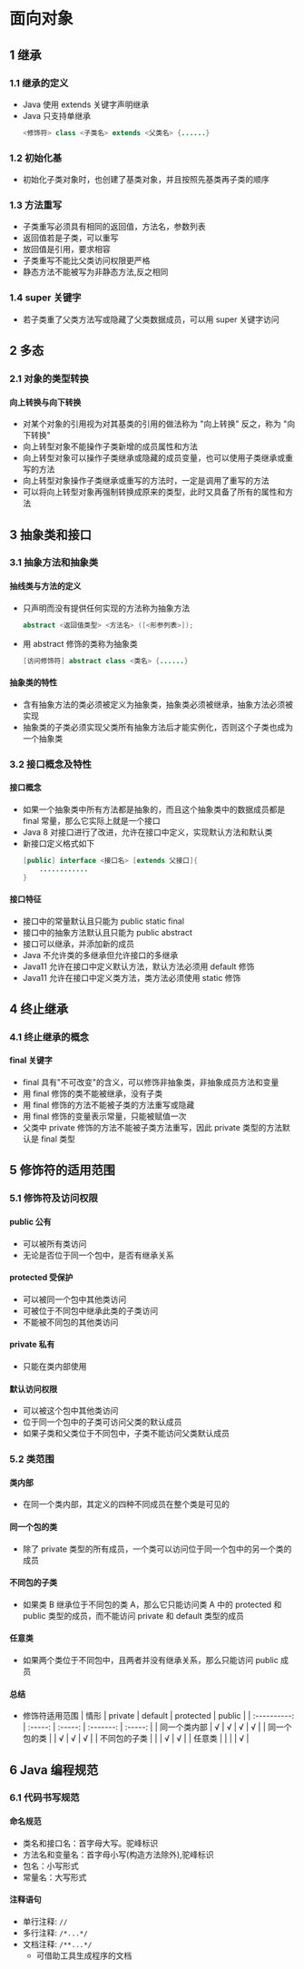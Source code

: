 <link rel = stylesheet href="style.css">

<h1> 面向对象 </h1>
<h2> 1 继承 </h2>
<h3> 1.1 继承的定义 </h3>

  - Java 使用 extends 关键字声明继承
  - Java 只支持单继承
    ```java
    <修饰符> class <子类名> extends <父类名> {......}
    ```

<h3> 1.2 初始化基  </h3>

  - 初始化子类对象时，也创建了基类对象，并且按照先基类再子类的顺序

<h3> 1.3 方法重写 </h3>

  - 子类重写必须具有相同的返回值，方法名，参数列表
  - 返回值若是子类，可以重写
  - 放回值是引用，要求相容
  - 子类重写不能比父类访问权限更严格
  - 静态方法不能被写为非静态方法,反之相同

<h3> 1.4 super 关键字 </h3>

  - 若子类重了父类方法写或隐藏了父类数据成员，可以用 super 关键字访问

<h2> 2 多态 </h2>
<h3> 2.1 对象的类型转换 </h3>
<h4> 向上转换与向下转换 </h4>

  - 对某个对象的引用视为对其基类的引用的做法称为 "向上转换" 反之，称为 "向下转换"
  - 向上转型对象不能操作子类新增的成员属性和方法
  - 向上转型对象可以操作子类继承或隐藏的成员变量，也可以使用子类继承或重写的方法
  - 向上转型对象操作子类继承或重写的方法时，一定是调用了重写的方法
  - 可以将向上转型对象再强制转换成原来的类型，此时又具备了所有的属性和方法

<h2> 3 抽象类和接口 </h2>
<h3> 3.1 抽象方法和抽象类 </h3>
<h4> 抽线类与方法的定义 </h4>

  - 只声明而没有提供任何实现的方法称为抽象方法
    ```java
    abstract <返回值类型> <方法名> ([<形参列表>]);
    ```
  - 用 abstract 修饰的类称为抽象类
    ```java
    [访问修饰符] abstract class <类名> {......}

<h4> 抽象类的特性 </h4>

  - 含有抽象方法的类必须被定义为抽象类，抽象类必须被继承，抽象方法必须被实现
  - 抽象类的子类必须实现父类所有抽象方法后才能实例化，否则这个子类也成为一个抽象类

<h3> 3.2 接口概念及特性 </h3>
<h4> 接口概念 </h4>

  - 如果一个抽象类中所有方法都是抽象的，而且这个抽象类中的数据成员都是 final 常量，那么它实际上就是一个接口
  - Java 8 对接口进行了改进，允许在接口中定义，实现默认方法和默认类
  - 新接口定义格式如下
    ```java
    [public] interface <接口名> [extends 父接口]{
        ............
    }
    ```

<h4> 接口特征 </h4>

  - 接口中的常量默认且只能为 public static final
  - 接口中的抽象方法默认且只能为 public abstract
  - 接口可以继承，并添加新的成员
  - Java 不允许类的多继承但允许接口的多继承
  - Java11 允许在接口中定义默认方法，默认方法必须用 default 修饰
  - Java11 允许在接口中定义类方法，类方法必须使用 static 修饰

<h2> 4 终止继承 </h2>
<h3> 4.1 终止继承的概念 </h3>
<h4> final 关键字 </h4>

  - final 具有"不可改变"的含义，可以修饰非抽象类，非抽象成员方法和变量
  - 用 final 修饰的类不能被继承，没有子类
  - 用 final 修饰的方法不能被子类的方法重写或隐藏
  - 用 final 修饰的变量表示常量，只能被赋值一次
  - 父类中 private 修饰的方法不能被子类方法重写，因此 private 类型的方法默认是 final 类型


<h2> 5 修饰符的适用范围 </h2>
<h3> 5.1 修饰符及访问权限 </h3>
<h4> public 公有 </h4>

  - 可以被所有类访问
  - 无论是否位于同一个包中，是否有继承关系

<h4> protected 受保护 </h4>

  - 可以被同一个包中其他类访问
  - 可被位于不同包中继承此类的子类访问
  - 不能被不同包的其他类访问

<h4> private 私有 </h4>

  - 只能在类内部使用

<h4> 默认访问权限 </h4>

  - 可以被这个包中其他类访问
  - 位于同一个包中的子类可访问父类的默认成员
  - 如果子类和父类位于不同包中，子类不能访问父类默认成员

<h3> 5.2 类范围 </h3>
<h4> 类内部 </h4>

  - 在同一个类内部，其定义的四种不同成员在整个类是可见的

<h4> 同一个包的类 </h4>

  - 除了 private 类型的所有成员，一个类可以访问位于同一个包中的另一个类的成员

<h4> 不同包的子类 </h4>

  - 如果类 B 继承位于不同包的类 A，那么它只能访问类 A 中的 protected 和 public 类型的成员，而不能访问 private 和 default 类型的成员

<h4> 任意类 </h4>

  - 如果两个类位于不同包中，且两者并没有继承关系，那么只能访问 public 成员

<h4> 总结 </h4>

  - 修饰符适用范围
    |     情形     | private | default | protected | public  |
    | :----------: | :-----: | :-----: | :-------: | :-----: |
    | 同一个类内部 | &radic; | &radic; |  &radic;  | &radic; |
    | 同一个包的类 |         | &radic; |  &radic;  | &radic; |
    | 不同包的子类 |         |         |  &radic;  | &radic; |
    |    任意类    |         |         |           | &radic; |

<h2> 6 Java 编程规范 </h2>
<h3> 6.1 代码书写规范 </h3>
<h4> 命名规范 </h4>

  - 类名和接口名：首字母大写。驼峰标识
  - 方法名和变量名：首字母小写(构造方法除外),驼峰标识
  - 包名：小写形式
  - 常量名：大写形式

<h4> 注释语句 </h4>

  - 单行注释: ```//```
  - 多行注释: ```/*...*/```
  - 文档注释: ```/**...*/```
    - 可借助工具生成程序的文档